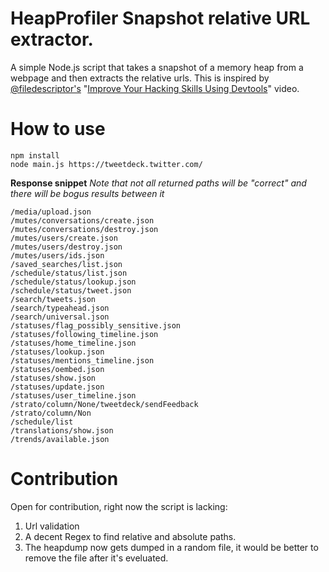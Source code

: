# HeapProfiler Snapshot relative URL extractor.

A simple Node.js script that takes a snapshot of a memory heap from a webpage and then extracts the relative urls. This is inspired by [@filedescriptor's](https://twitter.com/filedescriptor) "[Improve Your Hacking Skills Using Devtools](https://www.youtube.com/watch?v=Y1S5s3FmFsI&feature=youtu.be&t=204)" video.

# How to use

```
npm install
node main.js https://tweetdeck.twitter.com/
```

__Response snippet__
_Note that not all returned paths will be "correct" and there will be bogus results between it_

```
/media/upload.json
/mutes/conversations/create.json
/mutes/conversations/destroy.json
/mutes/users/create.json
/mutes/users/destroy.json
/mutes/users/ids.json
/saved_searches/list.json
/schedule/status/list.json
/schedule/status/lookup.json
/schedule/status/tweet.json
/search/tweets.json
/search/typeahead.json
/search/universal.json
/statuses/flag_possibly_sensitive.json
/statuses/following_timeline.json
/statuses/home_timeline.json
/statuses/lookup.json
/statuses/mentions_timeline.json
/statuses/oembed.json
/statuses/show.json
/statuses/update.json
/statuses/user_timeline.json
/strato/column/None/tweetdeck/sendFeedback
/strato/column/Non
/schedule/list
/translations/show.json
/trends/available.json
```

# Contribution

Open for contribution, right now the script is lacking:
1. Url validation
2. A decent Regex to find relative and absolute paths.
3. The heapdump now gets dumped in a random file, it would be better to remove the file after it's eveluated. 